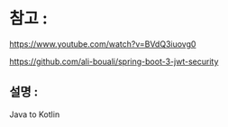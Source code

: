 # 참고 :

https://www.youtube.com/watch?v=BVdQ3iuovg0

https://github.com/ali-bouali/spring-boot-3-jwt-security


## 설명 :

Java to Kotlin

